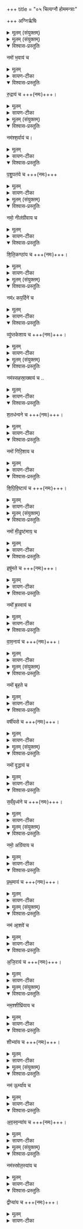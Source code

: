 +++
title = "०५ चित्यग्नौ होममन्त्राः"

+++
अग्निर्ऋषिः
<details><summary>मूलम् (संयुक्तम्)</summary>

नमो॑ भ॒वाय॑ च रु॒द्राय॑ च॒ नम॑श्श॒र्वाय॑ च पशु॒पत॑ये च॒ नमो॒ नील॑ग्रीवाय च शिति॒कण्ठा॑य च॒ नम॑ᳵ कप॒र्दिने॑ च॒ व्यु॑प्तकेशाय च॒ नम॑स्सहस्रा॒ख्षाय॑ च श॒तध॑न्वने च॒ नमो॑ गिरि॒शाय॑ च शिपिवि॒ष्टाय॑ च॒ नमो॑ मी॒ढुष्ट॑माय॒ चेषु॑मते च॒ नमो᳚ ह्र॒स्वाय॑ च वाम॒नाय॑ च॒ नमो॑ बृह॒ते च॒ वर्षी॑यसे च॒ नमो॑ वृ॒द्धाय॑ च स॒व्ँवृध्व॑ने च [11]नमो॒ अग्रि॑याय च प्रथ॒माय॑ च॒ नम॑ आ॒शवे॑ चाजि॒राय॑ च॒ नम॒श्शीघ्रि॑याय च॒ शीभ्या॑य च॒ नम॑ ऊ॒र्म्या॑य चावस्व॒न्या॑य च॒ नम॑स्स्रोत॒स्या॑य च॒ द्वीप्या॑य च ॥ [12]  
</details>

<details><summary>मूलम् (संयुक्तम्)</summary>

नमो॑ भ॒वाय॑ च रु॒द्राय॑ च ।
</details>

<details open><summary>विश्वास-प्रस्तुतिः</summary>

नमो॑ भ॒वाय॑ च
</details>

<details><summary>मूलम्</summary>

नमो॑ भ॒वाय॑ च
</details>

<details><summary>सायण-टीका</summary>

२१२४ (अथ चतुर्थकाण्डे पञ्चमप्रपाठके पञ्चमोऽनुवाकः)।  
चतुर्थेऽनुवाक उभयतोनमस्काराणि यजूंषि समापितानि ।  अथ पञ्चममारभ्य नववान्तेष्वनुवाके नमस्कारोपक्रमाण्येव यजूंष्याम्नायन्ते।  
तत्र पञ्चमानुवाके प्रथमं यजुरारभ्य पञ्चदश यजूंष्याह— नमो भवाय चेति।  
भवन्ति प्राणिनोऽस्मादिति भवः।  
</details>

<details open><summary>विश्वास-प्रस्तुतिः</summary>

रु॒द्राय॑ च +++(नमः)+++।  
</details>

<details><summary>मूलम्</summary>

रु॒द्राय॑ च +++(नमः)+++।  
</details>

<details><summary>सायण-टीका</summary>

रुद्रोदनहेतुभूतं दुःखं द्रावयतीति रुद्रः।  
</details>

<details><summary>मूलम् (संयुक्तम्)</summary>

नम॑श्श॒र्वाय॑ च पशु॒पत॑ये च ।
</details>

<details open><summary>विश्वास-प्रस्तुतिः</summary>

नम॑श्श॒र्वाय॑ च।  
</details>

<details><summary>मूलम्</summary>

नम॑श्श॒र्वाय॑ च।  
</details>

<details><summary>सायण-टीका</summary>

शृणाति हिनस्ति पापमिति शर्वः।   
</details>

<details open><summary>विश्वास-प्रस्तुतिः</summary>

प॒शु॒पत॑ये च +++(नमः)+++
</details>

<details><summary>मूलम्</summary>

प॒शु॒पत॑ये च +++(नमः)+++
</details>

<details><summary>सायण-टीका</summary>

पशुसमानानज्ञा  २१२५ निनः पुरुषान्पालयतीति पशुपतिः।  
</details>

<details><summary>मूलम् (संयुक्तम्)</summary>

नमो॒  नील॑ग्रीवाय च शिति॒कण्ठा॑य च  ।  
</details>

<details open><summary>विश्वास-प्रस्तुतिः</summary>

नमो॒  नील॑ग्रीवाय च  
</details>

<details><summary>मूलम्</summary>

नमो॒  नील॑ग्रीवाय च  
</details>

<details><summary>सायण-टीका</summary>

कालकूटधारणेन नीलवर्णो ग्रीवैकदेशो यस्यासौ नीलग्रीवः।  
</details>

<details open><summary>विश्वास-प्रस्तुतिः</summary>

शि॒ति॒कण्ठा॑य च +++(नमः)+++।  
</details>

<details><summary>मूलम्</summary>

शि॒ति॒कण्ठा॑य च +++(नमः)+++।  
</details>

<details><summary>सायण-टीका</summary>

शितिः श्वेतवर्णोऽवशिष्टः कण्ठप्रदेशो यस्यासौ शितिकण्ठः।  
</details>

<details><summary>मूलम् (संयुक्तम्)</summary>

नम॑ᳵ कप॒र्दिने॑ च॒ व्यु॑प्तकेशाय च ।
</details>

<details open><summary>विश्वास-प्रस्तुतिः</summary>

नम॑ᳵ कप॒र्दिने॑ च
</details>

<details><summary>मूलम्</summary>

नम॑ᳵ कप॒र्दिने॑ च
</details>

<details><summary>सायण-टीका</summary>

कपर्दो जटाजूटो यस्यास्तीति कपर्दी।   
</details>

<details open><summary>विश्वास-प्रस्तुतिः</summary>

व्यु॑प्तकेशाय च +++(नमः)+++।  
</details>

<details><summary>मूलम्</summary>

व्यु॑प्तकेशाय च +++(नमः)+++।  
</details>

<details><summary>सायण-टीका</summary>

मुण्डितकेशो व्युप्ककेशः।  
पाशुपतादिवेषेण कपर्दित्वम्।  
यत्यादिवेषेण मुण्डितकेशत्वम्।  
</details>

<details><summary>मूलम् (संयुक्तम्)</summary>

नम॑स्सहस्रा॒ख्षाय॑ च श॒तध॑न्वने च ।  
</details>

<details open><summary>विश्वास-प्रस्तुतिः</summary>

नम॑स्सहस्रा॒ख्षाय॑ च ..   
</details>

<details><summary>मूलम्</summary>

नम॑स्सहस्रा॒ख्षाय॑ च ..   
</details>

<details><summary>सायण-टीका</summary>

इन्द्रवेषेण सहस्राक्षत्बम्।   
</details>

<details open><summary>विश्वास-प्रस्तुतिः</summary>

श॒तध॑न्वने च +++(नमः)+++।  
</details>

<details><summary>मूलम्</summary>

श॒तध॑न्वने च +++(नमः)+++।  
</details>

<details><summary>सायण-टीका</summary>

सहस्रभुजावतारित्वेन शतसंख्याकैर्धनुर्निरुपेतत्वम्।  
</details>

<details open><summary>विश्वास-प्रस्तुतिः</summary>

नमो॑ गिरि॒शाय च
</details>

<details><summary>मूलम्</summary>

नमो॑ गिरि॒शाय च
</details>

<details><summary>सायण-टीका</summary>

गिरौ कैलासे शेते तिष्ठतीति गिरिशः।  
</details>

<details open><summary>विश्वास-प्रस्तुतिः</summary>

शि॒पि॒वि॒ष्टाय॑ च +++(नमः)+++।  
</details>

<details><summary>मूलम्</summary>

शि॒पि॒वि॒ष्टाय॑ च +++(नमः)+++।  
</details>

<details><summary>सायण-टीका</summary>

विष्णुमूर्तिधारी शिपिविष्टः।  
“विष्णुः शिपिविष्टः” इति श्रुतेः।   
</details>

<details><summary>मूलम् (संयुक्तम्)</summary>

नमो॑ मी॒ढुष्ट॑माय॒ चेषु॑मते च +++(नमः)+++।  
</details>

<details open><summary>विश्वास-प्रस्तुतिः</summary>

नमो॑ मी॒ढुष्ट॑माय॒ च
</details>

<details><summary>मूलम्</summary>

नमो॑ मी॒ढुष्ट॑माय॒ च
</details>

<details><summary>सायण-टीका</summary>

मेघरूपेणात्यन्तं वर्षयिता भीढुष्टमः।
</details>

<details open><summary>विश्वास-प्रस्तुतिः</summary>

इषु॑मते च +++(नमः)+++।  
</details>

<details><summary>मूलम्</summary>

इषु॑मते च +++(नमः)+++।  
</details>

<details><summary>सायण-टीका</summary>

बाणधारक इषुमान्।   
</details>

<details open><summary>विश्वास-प्रस्तुतिः</summary>

नमो᳚ ह्र॒स्वाय॑ च
</details>

<details><summary>मूलम्</summary>

नमो᳚ ह्र॒स्वाय॑ च
</details>

<details><summary>सायण-टीका</summary>

शरीरेऽल्पप्रमाणत्वं ह्रस्वत्वम्।
</details>

<details open><summary>विश्वास-प्रस्तुतिः</summary>

वा॒म॒नाय॑ च +++(नमः)+++।  
</details>

<details><summary>मूलम्</summary>

वा॒म॒नाय॑ च +++(नमः)+++।  
</details>

<details><summary>सायण-टीका</summary>

अङ्गुल्याद्यवयवयसंकोचाद्वामनत्वम्।    
</details>

<details><summary>मूलम् (संयुक्तम्)</summary>

नमो॑ बृह॒ते च॒ वर्षी॑यसे च  ।
</details>

<details open><summary>विश्वास-प्रस्तुतिः</summary>

नमो॑ बृह॒ते च
</details>

<details><summary>मूलम्</summary>

नमो॑ बृह॒ते च
</details>

<details><summary>सायण-टीका</summary>

आकारेण प्रौढो बृहन्।   
</details>

<details open><summary>विश्वास-प्रस्तुतिः</summary>

वर्षी॑यसे च +++(नमः)+++।  
</details>

<details><summary>मूलम्</summary>

वर्षी॑यसे च +++(नमः)+++।  
</details>

<details><summary>सायण-टीका</summary>

गुणैः सगृद्धो वर्षीयान्।    
</details>

<details><summary>मूलम् (संयुक्तम्)</summary>

नमो॑ वृ॒द्धाय॑ च स॒व्ँवृध्व॑ने च ।
</details>

<details open><summary>विश्वास-प्रस्तुतिः</summary>

नमो॑ वृ॒द्धाय॑ च
</details>

<details><summary>मूलम्</summary>

नमो॑ वृ॒द्धाय॑ च
</details>

<details><summary>सायण-टीका</summary>

वयसाऽधिको वृद्धः।   
</details>

<details open><summary>विश्वास-प्रस्तुतिः</summary>

स॒व्ँवृध्व॑ने च +++(नमः)+++।  
</details>

<details><summary>मूलम्</summary>

स॒व्ँवृध्व॑ने च +++(नमः)+++।  
</details>

<details><summary>सायण-टीका</summary>

सन्यक्स्तृतिभिर्वर्धितः संवृध्वा।    
</details>

<details><summary>मूलम् (संयुक्तम्)</summary>

नमो॒ अग्रि॑याय च प्रथ॒माय॑ च  ।  
</details>

<details open><summary>विश्वास-प्रस्तुतिः</summary>

नमो॒ अग्रि॑याय च
</details>

<details><summary>मूलम्</summary>

नमो॒ अग्रि॑याय च
</details>

<details><summary>सायण-टीका</summary>

जगदुत्पत्तेः पूर्वमवस्थितोऽग्रियः।
</details>

<details open><summary>विश्वास-प्रस्तुतिः</summary>

प्र॒थ॒माय॑ च +++(नमः)+++।
</details>

<details><summary>मूलम्</summary>

प्र॒थ॒माय॑ च +++(नमः)+++।
</details>

<details><summary>सायण-टीका</summary>

सभायां मुख्यः प्रथमः।   
</details>

<details><summary>मूलम् (संयुक्तम्)</summary>

नम॑ आ॒शवे॑ चाजि॒राय॑ च ।  
</details>

<details open><summary>विश्वास-प्रस्तुतिः</summary>

नम॑ आ॒शवे॑ च
</details>

<details><summary>मूलम्</summary>

नम॑ आ॒शवे॑ च
</details>

<details><summary>सायण-टीका</summary>

आशर्व्यापी।
</details>

<details open><summary>विश्वास-प्रस्तुतिः</summary>

अ॒जि॒राय॑  च +++(नमः)+++।  
</details>

<details><summary>मूलम्</summary>

अ॒जि॒राय॑  च +++(नमः)+++।  
</details>

<details><summary>सायण-टीका</summary>

अजिरो गमनकुशलः।    
</details>

<details><summary>मूलम् (संयुक्तम्)</summary>

नम॒श्शीघ्रि॑याय च॒ शीभ्या॑य च ।  
</details>

<details open><summary>विश्वास-प्रस्तुतिः</summary>

नम॒श्शीघ्रि॑याय च
</details>

<details><summary>मूलम्</summary>

नम॒श्शीघ्रि॑याय च
</details>

<details><summary>सायण-टीका</summary>

शीघ्रियः शीघ्रगामी।  
</details>

<details open><summary>विश्वास-प्रस्तुतिः</summary>

शीभ्या॑य च +++(नमः)+++।  
</details>

<details><summary>मूलम्</summary>

शीभ्या॑य च +++(नमः)+++।  
</details>

<details><summary>सायण-टीका</summary>

शीमशब्द उदकप्रवाहवाची, तत्रोवस्थितः शीभ्यः।    
</details>

<details><summary>मूलम् (संयुक्तम्)</summary>

नम॑ ऊ॒र्म्या॑य चावस्व॒न्या॑य च ।  
</details>

<details open><summary>विश्वास-प्रस्तुतिः</summary>

नम॑ ऊ॒र्म्या॑य च  
</details>

<details><summary>मूलम्</summary>

नम॑ ऊ॒र्म्या॑य च  
</details>

<details><summary>सायण-टीका</summary>

ऊर्मौ तरङ्गे स्थित ऊर्म्यः।   
</details>

<details open><summary>विश्वास-प्रस्तुतिः</summary>

अ॒व॒स्व॒न्या॑य च +++(नमः)+++।
</details>

<details><summary>मूलम्</summary>

अ॒व॒स्व॒न्या॑य च +++(नमः)+++।
</details>

<details><summary>सायण-टीका</summary>

अवस्वने ध्वनिरहिते स्थिरजलेऽवस्थितोऽवस्वन्यः।    
</details>

<details><summary>मूलम् (संयुक्तम्)</summary>

नम॑स्स्रोत॒स्या॑य च॒ द्वीप्या॑य च ॥
</details>

<details open><summary>विश्वास-प्रस्तुतिः</summary>

नम॑स्स्रोत॒स्या॑य च
</details>

<details><summary>मूलम्</summary>

नम॑स्स्रोत॒स्या॑य च
</details>

<details><summary>सायण-टीका</summary>

स्त्रोतसि प्रवाहे स्थितः स्रो तस्यः।  
</details>

<details open><summary>विश्वास-प्रस्तुतिः</summary>

द्वीप्या॑य च +++(नमः)+++।
</details>

<details><summary>मूलम्</summary>

द्वीप्या॑य च +++(नमः)+++।
</details>

<details><summary>सायण-टीका</summary>

द्वीपे वारिमध्यवर्तिभूमौ स्थितो द्वीप्य।  
अत्रैकैकस्मिन्यजुषि चतुर्थ्यन्ताभ्यां पदाभ्यां नमःशब्दं पृथगन्वेतुं समुच्चयार्थौ चकारौ पठितौ॥

इति श्रीमत्सायणाचार्यविरचिते माधवीये वेदार्थप्रकाशे कृष्णयजुर्वेदीयतैत्तिरीयसंहिताभाष्ये चतुर्थकाण्डे चतुर्थप्रपाठके पञ्चमोऽनुवाकः ॥  ५ ॥
   चतुर्थकाण्डे पञ्चमप्रपाठके षष्ठोऽनुवाकः
</details>
